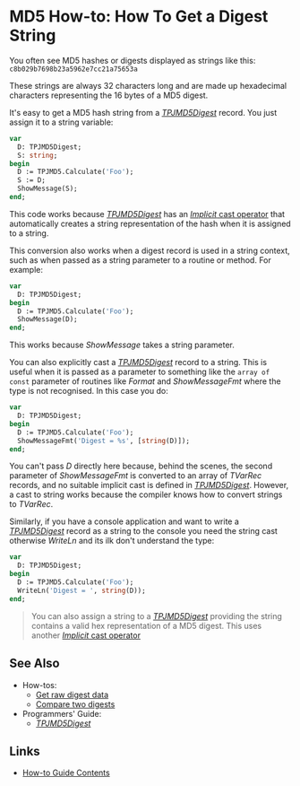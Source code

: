 # MD5 How-to: How To Get a Digest String

You often see MD5 hashes or digests displayed as strings like this: `c8b029b7698b23a5962e7cc21a75653a`

These strings are always 32 characters long and are made up hexadecimal characters representing the 16 bytes of a MD5 digest.

It's easy to get a MD5 hash string from a [_TPJMD5Digest_](../API/TPJMD5Digest.md) record. You just assign it to a string variable:

```pascal
var
  D: TPJMD5Digest;
  S: string;
begin
  D := TPJMD5.Calculate('Foo');
  S := D;
  ShowMessage(S);
end;
```

This code works because [_TPJMD5Digest_](../API/TPJMD5Digest.md) has an [_Implicit_ cast operator](../API/TPJMD5Digest-Implicit#tpjmd5digest-to-string) that automatically creates a string representation of the hash when it is assigned to a string.

This conversion also works when a digest record is used in a string context, such as when passed as a string parameter to a routine or method. For example:

```pascal
var
  D: TPJMD5Digest;
begin
  D := TPJMD5.Calculate('Foo');
  ShowMessage(D);
end;
```

This works because _ShowMessage_ takes a string parameter.

You can also explicitly cast a [_TPJMD5Digest_](../API/TPJMD5Digest.md) record to a string. This is useful when it is passed as a parameter to something like the `array of const` parameter of routines like _Format_ and _ShowMessageFmt_ where the type is not recognised. In this case you do:

```pascal
var
  D: TPJMD5Digest;
begin
  D := TPJMD5.Calculate('Foo');
  ShowMessageFmt('Digest = %s', [string(D)]);
end;
```

You can't pass _D_ directly here because, behind the scenes, the second parameter of _ShowMessageFmt_ is converted to an array of _TVarRec_ records, and no suitable implicit cast is defined in [_TPJMD5Digest_](../API/TPJMD5Digest.md). However, a cast to string works because the compiler knows how to convert strings to _TVarRec_.

Similarly, if you have a console application and want to write a [_TPJMD5Digest_](../API/TPJMD5Digest.md) record as a string to the console you need the string cast otherwise _WriteLn_ and its ilk don't understand the type:

```pascal
var
  D: TPJMD5Digest;
begin
  D := TPJMD5.Calculate('Foo');
  WriteLn('Digest = ', string(D));
end;
```

> You can also assign a string to a [_TPJMD5Digest_](../API/TPJMD5Digest.md) providing the string contains a valid hex representation of a MD5 digest. This uses another [_Implicit_ cast operator](../API/TPJMD5Digest-Implicit#string-to-tpjmd5digest) 

## See Also

* How-tos:
  * [Get raw digest data](./GetDigestData.md)
  * [Compare two digests](./CompareDigests.md)
* Programmers' Guide:
  * [_TPJMD5Digest_](../API/TPJMD5Digest.md)

## Links

* [How-to Guide Contents](../HowTo.md)

